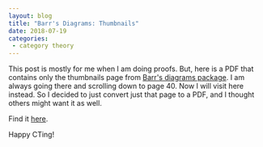 ```yaml
---
layout: blog
title: "Barr's Diagrams: Thumbnails"
date: 2018-07-19
categories:
 - category theory
---
```


This post is mostly for me when I am doing proofs.  But, here is a PDF that contains only the thumbnails page from [Barr's diagrams package](http://mirrors.ibiblio.org/CTAN/macros/generic/diagrams/diagxy/diaxydoc.pdf).  I am always going there and scrolling down to page 40.  Now I will visit here instead.  So I decided to just convert just that page to a PDF, and I thought others might want it as well.

Find it [here](/includes/barrxy-thumbnails.pdf).

Happy CTing!

